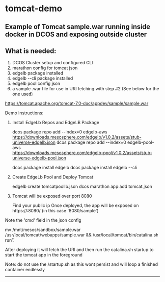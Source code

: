 # tomcat-demo
Example of Tomcat sample.war running inside docker in DCOS and exposing outside cluster
--------------------------------
What is needed:
-----------------------------------
1. DCOS Cluster setup and configured CLI
2. marathon config for tomcat json
3. edgelb package installed
4. edgelb --cli package installed
5. edgelb pool config json
6. a sample .war file for use in URI fetching with step #2 (See below for the one used)

https://tomcat.apache.org/tomcat-7.0-doc/appdev/sample/sample.war

Demo Instructions:

1. Install EdgeLb Repos and EdgeLB Package

    dcos package repo add --index=0 edgelb-aws \
      https://downloads.mesosphere.com/edgelb/v1.0.2/assets/stub-universe-edgelb.json
    dcos package repo add --index=0 edgelb-pool-aws \
      https://downloads.mesosphere.com/edgelb-pool/v1.0.2/assets/stub-universe-edgelb-pool.json
  
    dcos package install edgelb
    dcos package install edgelb --cli

2. Create EdgeLb Pool and Deploy Tomcat 
    
    edgelb create tomcatpoollb.json
    dcos marathon app add tomcat.json

3. Tomcat will be exposed over port 8080

    Find your public ip
    Once deployed, the app will be exposed on https://<your-public-ip>:8080/<nameofwar> (in this case '8080/sample')

Note the 'cmd' field in the json config 

mv /mnt/mesos/sandbox/sample.war /usr/local/tomcat/webapps/sample.war 
&& /usr/local/tomcat/bin/catalina.sh run”. 

After deploying it will fetch the URI and then run the catalina.sh startup to start the tomcat app in the foreground

Note: do not use the /startup.sh as this wont persist and will loop a finished container endlessly

---------------------


